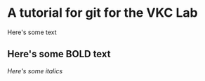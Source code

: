 # A tutorial for git for the VKC Lab

Here's some text

**Here's some BOLD text**
-
_Here's some italics_

